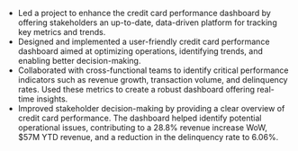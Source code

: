   
- Led a project to enhance the credit card performance dashboard by offering stakeholders an up-to-date, data-driven platform for tracking key metrics and trends. 
- Designed and implemented a user-friendly credit card performance dashboard aimed at optimizing operations, identifying trends, and enabling better decision-making. 
- Collaborated with cross-functional teams to identify critical performance indicators such as revenue growth, transaction volume, and delinquency rates. Used these metrics to create a robust dashboard offering real-time insights. 
- Improved stakeholder decision-making by providing a clear overview of credit card performance. The dashboard helped identify potential operational issues, contributing to a 28.8% revenue increase WoW, $57M YTD revenue, and a reduction in the delinquency rate to 6.06%.

